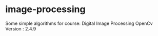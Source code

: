 # image-processing

Some simple algorithms for course: Digital Image Processing
OpenCv Version : 2.4.9
